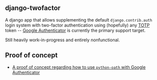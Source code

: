 ## django-twofactor

A django app that allows supplementing the default `django.contrib.auth` login system
with two-factor authentication using (hopefully) any [TOTP][totp_draft] token -- 
[Google Authenticator][goog_auth] is currently the primary support target.

[totp_draft]: http://tools.ietf.org/html/draft-mraihi-totp-timebased
[goog_auth]: http://www.google.com/support/accounts/bin/answer.py?answer=1066447

Still heavily work-in-progress and entirely nonfunctional.

## Proof of concept

* [A proof of concept regarding how to use `python-oath` with Google Authenticator][poc_link]

[poc_link]: https://gist.github.com/445567d2206a82a4e684
